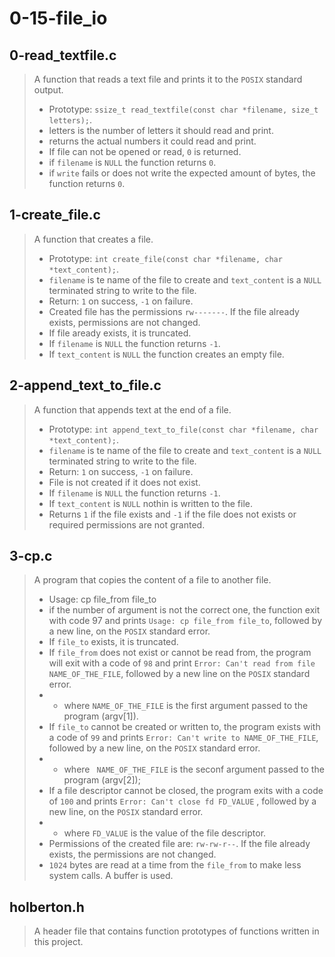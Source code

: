 # 0-15-file_io

## 0-read_textfile.c
> A function that reads a text file and prints it to the ``` POSIX ``` standard output.
> - Prototype: ``` ssize_t read_textfile(const char *filename, size_t letters); ```.
> - letters is the number of letters it should read and print.
> - returns the actual numbers it could read and print.
> - If file can not be opened or read, ``` 0 ``` is returned.
> - if ``` filename ``` is ``` NULL ``` the function returns ``` 0 ```.
> - if ``` write ``` fails or does not write the expected amount of bytes, the function returns ```0```.

## 1-create_file.c
> A function that creates a file.
> - Prototype: ``` int create_file(const char *filename, char *text_content); ```.
> - ``` filename ``` is te name of the file to create and ``` text_content ``` is a ``` NULL ```
terminated string to write to the file.
> - Return: ``` 1 ``` on success, ``` -1 ``` on failure.
> - Created file has the permissions ``` rw------- ```. If the file already exists, permissions are
 not changed.
> - If file aready exists, it is truncated.
> - If ``` filename ``` is ``` NULL ``` the function returns ``` -1 ```.
> - If ``` text_content ``` is ``` NULL ``` the function creates an empty file.

## 2-append_text_to_file.c
> A function that appends text at the end of a file.
> - Prototype: ``` int append_text_to_file(const char *filename, char *text_content); ```.
> -  ``` filename ``` is te name of the file to create and ``` text_content ``` is a ``` NULL ```
terminated string to write to the file.
> - Return: ``` 1 ``` on success, ``` -1 ``` on failure.
> - File is not created if it does not exist.
> - If ``` filename ``` is ``` NULL ``` the function returns ``` -1 ```.
> - If ``` text_content ``` is ``` NULL ``` nothin is written to the file.
> - Returns ``` 1 ``` if the file exists and ``` -1 ``` if the file does not exists or required permissions are not granted.

## 3-cp.c
> A program that copies the content of a file to another file.
> - Usage: cp file_from file_to
> - if the number of argument is not the correct one, the function exit with code 97 and prints ``` Usage: cp file_from file_to ```, followed by a new line, on the ``` POSIX ``` standard error.
> - If ``` file_to ``` exists, it is truncated.
> - If ``` file_from ``` does not exist or cannot be read from, the program will exit with a code of ``` 98 ``` and print ``` Error: Can't read from file NAME_OF_THE_FILE ```, followed by a new line on the ``` POSIX ``` standard error.
> - * where ``` NAME_OF_THE_FILE ``` is the first argument passed to the program (argv[1]).
> - If ``` file_to ``` cannot be created or written to, the program exists with a code of ``` 99 ``` and prints ``` Error: Can't write to NAME_OF_THE_FILE ```, followed by a new line, on the  ``` POSIX ``` standard error.
> - * where ```  NAME_OF_THE_FILE ``` is the seconf argument passed to the program (argv[2]);
> - If a file descriptor cannot be closed, the program exits with a code of ``` 100 ``` and prints ``` Error: Can't close fd FD_VALUE ``` , followed by a new line, on the  ``` POSIX ``` standard error.
> - * where ``` FD_VALUE ``` is the value of the file descriptor.
> - Permissions of the created file are: ``` rw-rw-r-- ```. If the file already exists, the permissions are not changed.
> - ``` 1024 ``` bytes are read at a time from the ``` file_from ``` to make less system calls. A buffer is used.

## holberton.h
> A header file that contains function prototypes of functions written in this project.

